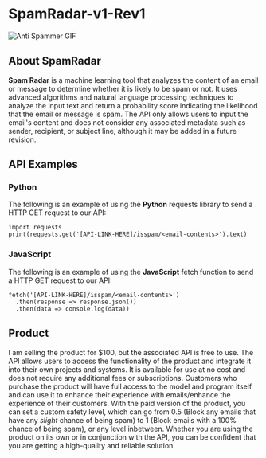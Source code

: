 # SpamRadar-v1-Rev1

![Anti Spammer GIF](https://external-content.duckduckgo.com/iu/?u=https%3A%2F%2Fsteemitimages.com%2F0x0%2Fhttps%3A%2F%2Fmedia.giphy.com%2Fmedia%2F26uXNEHznsAMFCRby%2Fgiphy.gif&f=1&nofb=1&ipt=5bada98c60362263d88e9f0e701d8d2abce3177726127e48d3650c68c1095e24&ipo=images)

## About SpamRadar
**Spam Radar** is a machine learning tool that analyzes the content of an email or message to determine whether it is likely to be spam or not. It uses advanced algorithms and natural language processing techniques to analyze the input text and return a probability score indicating the likelihood that the email or message is spam. The API only allows users to input the email's content and does not consider any associated metadata such as sender, recipient, or subject line, although it may be added in a future revision.

## API Examples
### Python
The following is an example of using the **Python** requests library to send a HTTP GET request to our API:
``` 
import requests
print(requests.get('[API-LINK-HERE]/isspam/<email-contents>').text)
```
### JavaScript
The following is an example of using the **JavaScript** fetch function to send a HTTP GET request to our API:
```
fetch('[API-LINK-HERE]/isspam/<email-contents>')
  .then(response => response.json())
  .then(data => console.log(data))
```

## Product
I am selling the product for $100, but the associated API is free to use. The API allows users to access the functionality of the product and integrate it into their own projects and systems. It is available for use at no cost and does not require any additional fees or subscriptions. Customers who purchase the product will have full access to the model and program itself and can use it to enhance their experience with emails/enhance the experience of their customers. With the paid version of the product, you can set a custom safety level, which can go from 0.5 (Block any emails that have any *slight* chance of being spam) to 1 (Block emails with a 100% chance of being spam), or any level inbetween. Whether you are using the product on its own or in conjunction with the API, you can be confident that you are getting a high-quality and reliable solution.
